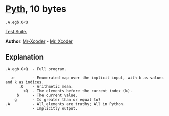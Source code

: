 # [Pyth](https://github.com/isaacg1/pyth), 10 bytes

    .A.egb.O<Q

[Test Suite.](http://pyth.herokuapp.com/?code=.A.egb.O%3CQ&test_suite=1&test_suite_input=%5B%5D%0A%5B3%5D%0A%5B2%2C+12%5D%0A%5B1%2C+4%2C+3%2C+8%2C+6%5D%0A%5B1%2C+2%2C+3%2C+4%2C+5%5D%0A%5B6%2C+6%2C+6%2C+6%2C+6%5D%0A%5B3%2C+2%5D%0A%5B4%2C+5%2C+6%2C+4%5D%0A%5B4%2C+2%2C+1%2C+5%2C+7%5D%0A%5B45%2C+45%2C+46%2C+43%5D%0A%5B32%2C+9%2C+15%2C+19%2C+10%5D&debug=0)

**Author**: [Mr-Xcoder](https://github.com/Mr-Xcoder) - [Mr. Xcoder](https://chat.stackexchange.com/users/268674)

## Explanation

    .A.egb.O<Q  - Full program.
    
      .e        - Enumerated map over the implicit input, with b as values and k as indices.
          .O    - Arithmetic mean.
            <Q  - The elements before the current index (k).
         b      - The current value.
        g       - Is greater than or equal to?
    .A          - All elements are truthy; All in Python.
                - Implicitly output.
